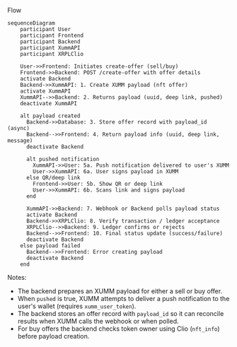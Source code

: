 Flow

```mermaid
sequenceDiagram
    participant User
    participant Frontend
    participant Backend
    participant XummAPI
    participant XRPLClio

    User->>Frontend: Initiates create-offer (sell/buy)
    Frontend->>Backend: POST /create-offer with offer details
    activate Backend
    Backend->>XummAPI: 1. Create XUMM payload (nft offer)
    activate XummAPI
    XummAPI-->>Backend: 2. Returns payload (uuid, deep link, pushed)
    deactivate XummAPI

    alt payload created
      Backend->>Database: 3. Store offer record with payload_id (async)
      Backend-->>Frontend: 4. Return payload info (uuid, deep link, message)
      deactivate Backend

      alt pushed notification
        XummAPI->>User: 5a. Push notification delivered to user's XUMM
        User->>XummAPI: 6a. User signs payload in XUMM
      else QR/deep link
        Frontend->>User: 5b. Show QR or deep link
        User->>XummAPI: 6b. Scans link and signs payload
      end

      XummAPI->>Backend: 7. Webhook or Backend polls payload status
      activate Backend
      Backend->>XRPLClio: 8. Verify transaction / ledger acceptance
      XRPLClio-->>Backend: 9. Ledger confirms or rejects
      Backend-->>Frontend: 10. Final status update (success/failure)
      deactivate Backend
    else payload failed
      Backend-->>Frontend: Error creating payload
      deactivate Backend
    end

```

Notes:

- The backend prepares an XUMM payload for either a sell or buy offer.
- When `pushed` is true, XUMM attempts to deliver a push notification to the user's wallet (requires `xumm_user_token`).
- The backend stores an offer record with `payload_id` so it can reconcile results when XUMM calls the webhook or when polled.
- For buy offers the backend checks token owner using Clio (`nft_info`) before payload creation.
